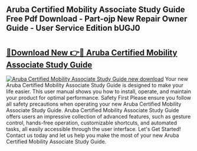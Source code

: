 ## Aruba Certified Mobility Associate Study Guide Free Pdf Download - Part-ojp New Repair Owner Guide - User Service Edition bUGJ0

# <h2><a href="http://bc55095.oget.top/?id=Aruba+Certified+Mobility+Associate+Study+Guide">🔗Download New 👉🔴 Aruba Certified Mobility Associate Study Guide</a></h2>

[![Aruba Certified Mobility Associate Study Guide new download](https://i.imgur.com/5g1atiW.png)](http://bc55095.oget.top/?id=Aruba+Certified+Mobility+Associate+Study+Guide)
Your new Aruba Certified Mobility Associate Study Guide is designed to make your life easier. This user manual shows you how to install, operate, and maintain your product for optimal performance. Safety First Please ensure you follow all safety precautions when operating your new Aruba Certified Mobility Associate Study Guide. Aruba Certified Mobility Associate Study Guide offers users an impressive collection of advanced features, such as gesture control, hands-free operation, customizable shortcuts, and automated tasks, all easily accessible through the user interface. Let's Get Started! Contact us today and let us help you make the most of your new Aruba Certified Mobility Associate Study Guide.
